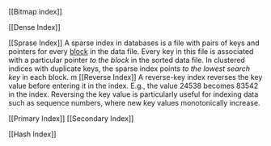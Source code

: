 [[Bitmap index]]
	
[[Dense Index]]

[[Sprase Index]]
A sparse index in databases is a file with pairs of keys and pointers for every [block](https://en.wikipedia.org/wiki/Block_(data_storage) "Block (data storage)") in the data file. Every key in this file is associated with a particular pointer _to the block_ in the sorted data file. In clustered indices with duplicate keys, the sparse index points _to the lowest search key_ in each block.
m
[[Reverse Index]]
A reverse-key index reverses the key value before entering it in the index. E.g., the value 24538 becomes 83542 in the index. Reversing the key value is particularly useful for indexing data such as sequence numbers, where new key values monotonically increase.


[[Primary Index]]
[[Secondary Index]]

[[Hash Index]]